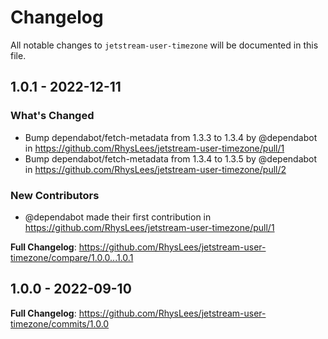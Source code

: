 # Changelog

All notable changes to `jetstream-user-timezone` will be documented in this file.

## 1.0.1 - 2022-12-11

### What's Changed

- Bump dependabot/fetch-metadata from 1.3.3 to 1.3.4 by @dependabot in https://github.com/RhysLees/jetstream-user-timezone/pull/1
- Bump dependabot/fetch-metadata from 1.3.4 to 1.3.5 by @dependabot in https://github.com/RhysLees/jetstream-user-timezone/pull/2

### New Contributors

- @dependabot made their first contribution in https://github.com/RhysLees/jetstream-user-timezone/pull/1

**Full Changelog**: https://github.com/RhysLees/jetstream-user-timezone/compare/1.0.0...1.0.1

## 1.0.0 - 2022-09-10

**Full Changelog**: https://github.com/RhysLees/jetstream-user-timezone/commits/1.0.0
